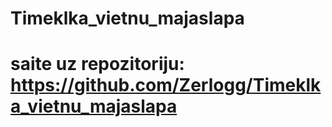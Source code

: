 # Timeklka_vietnu_majaslapa

# saite uz repozitoriju: https://github.com/Zerlogg/Timeklka_vietnu_majaslapa